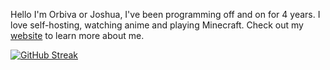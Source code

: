 Hello I'm Orbiva or Joshua, I've been programming off and on for 4 years. I love self-hosting, watching anime and playing Minecraft. Check out my [website](Https://orbiva.xyz) to learn more about me.

[![GitHub Streak](https://streak-stats.demolab.com?user=t84&theme=dark&hide_border=true&short_numbers=true)](https://git.io/streak-stats)
